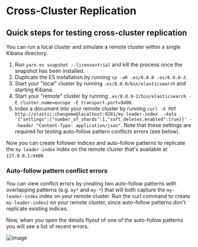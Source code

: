 # Cross-Cluster Replication

## Quick steps for testing cross-cluster replication

You can run a local cluster and simulate a remote cluster within a single Kibana directory.

1. Run `yarn es snapshot --license=trial` and kill the process once the snapshot has been installed.
2. Duplicate the ES installation by running `cp -aR .es/8.0.0 .es/8.0.0-2`.
3. Start your "local" cluster by running `.es/8.0.0/bin/elasticsearch` and starting Kibana.
4. Start your "remote" cluster by running `.es/8.0.0-2/bin/elasticsearch -E cluster.name=europe -E transport.port=9400`.
5. Index a document into your remote cluster by running `curl -X PUT http://elastic:changeme@localhost:9201/my-leader-index --data '{"settings":{"number_of_shards":1,"soft_deletes.enabled":true}}' --header "Content-Type: application/json"`.
Note that these settings are required for testing auto-follow pattern conflicts errors (see below).

Now you can create follower indices and auto-follow patterns to replicate the `my-leader-index`
index on the remote cluster that's available at `127.0.0.1:9400`.

### Auto-follow pattern conflict errors

You can view conflict errors by creating two auto-follow patterns with overlapping patterns (e.g. `my*` and `my-*`) that will both capture the `my-leader-index` index on your remote cluster. Run the curl command to create `my-leader-index2` on your remote cluster, since auto-follow patterns don't replicate existing indices.

Now, when you open the details flyout of one of the auto-follow patterns you will see a list of recent errors.  

![image](https://user-images.githubusercontent.com/1238659/79623769-e879b800-80d2-11ea-906d-0b2d6637c3a3.png)